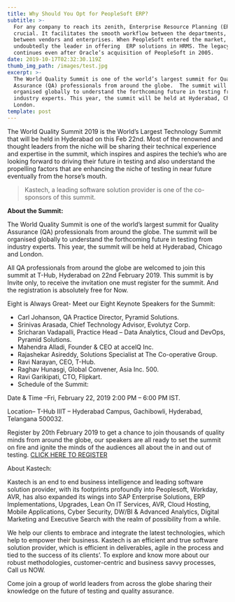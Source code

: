 ```yaml
---
title: Why Should You Opt for PeopleSoft ERP?
subtitle: >-
  For any company to reach its zenith, Enterprise Resource Planning (ERP) is
  crucial. It facilitates the smooth workflow between the departments, and even
  between vendors and enterprises. When PeopleSoft entered the market, it was
  undoubtedly the leader in offering  ERP solutions in HRMS. The legacy
  continues even after Oracle’s acquisition of PeopleSoft in 2005.
date: 2019-10-17T02:32:30.119Z
thumb_img_path: /images/test.jpg
excerpt: >-
  The World Quality Summit is one of the world’s largest summit for Quality
  Assurance (QA) professionals from around the globe.  The summit will be
  organised globally to understand the forthcoming future in testing from
  industry experts. This year, the summit will be held at Hyderabad, Chicago and
  London.
template: post
---
```

The World Quality Summit 2019 is the World’s Largest Technology Summit that will be held in Hyderabad on this Feb 22nd.  Most of the renowned and thought leaders from the niche will be sharing their technical experience and expertise in the summit, which inspires and aspires the techie’s who are looking forward to driving their future in testing and also understand the propelling factors that are enhancing the niche of testing in near future eventually from the horse’s mouth.

> Kastech, a leading software solution provider is one of the co-sponsors of this summit.

**About the Summit:**

The World Quality Summit is one of the world’s largest summit for Quality Assurance (QA) professionals from around the globe.  The summit will be organised globally to understand the forthcoming future in testing from industry experts. This year, the summit will be held at Hyderabad, Chicago and London.

All QA professionals from around the globe are welcomed to join this summit at T-Hub, Hyderabad on 22nd February 2019. This summit is by Invite only, to receive the invitation one must register for the summit. And the registration is absolutely free for Now.

Eight is Always Great- Meet our Eight Keynote Speakers for the Summit:

* Carl Johanson, QA Practice Director, Pyramid Solutions.
* Srinivas Arasada, Chief Technology Advisor, Evolutyz Corp.
* Sricharan Vadapalli, Practice Head – Data Analytics, Cloud and DevOps, Pyramid Solutions.
* Mahendra Alladi, Founder & CEO at accelQ Inc.
* Rajashekar Asireddy, Solutions Specialist at The Co-operative Group.
* Ravi Narayan, CEO, T-Hub.
* Raghav Hunasgi, Global Convener, Asia Inc. 500.
* Ravi Garikipati, CTO, Flipkart.
* Schedule of the Summit:

Date & Time –Fri, February 22, 2019 2:00 PM – 6:00 PM IST.

Location– T-Hub IIIT – Hyderabad Campus, Gachibowli, Hyderabad, Telangana 500032.

Register by 20th February 2019 to get a chance to join thousands of quality minds from around the globe, our speakers are all ready to set the summit on fire and ignite the minds of the audiences all about the in and out of testing. [CLICK HERE TO REGISTER](https://kowding-7cc63.netlify.com/admin/#/collections/post/entries/why-should-you-opt-for-peoplesoft-erp)

About Kastech:

 Kastech is an end to end business intelligence and leading software solution provider, with its footprints profoundly into Peoplesoft, Workday, AVR, has also expanded its wings into SAP Enterprise Solutions, ERP Implementations, Upgrades, Lean On IT Services, AVR, Cloud Hosting, Mobile Applications, Cyber Security, DW/BI & Advanced Analytics, Digital Marketing and Executive Search with the realm of possibility from a while.

We help our clients to embrace and integrate the latest technologies, which help to empower their business. Kastech is an efficient and true software solution provider, which is efficient in deliverables, agile in the process and tied to the success of its clients’. To explore and know more about our robust methodologies, customer-centric and business savvy processes, Call us NOW.

Come join a group of world leaders from across the globe sharing their knowledge on the future of testing and quality assurance.
